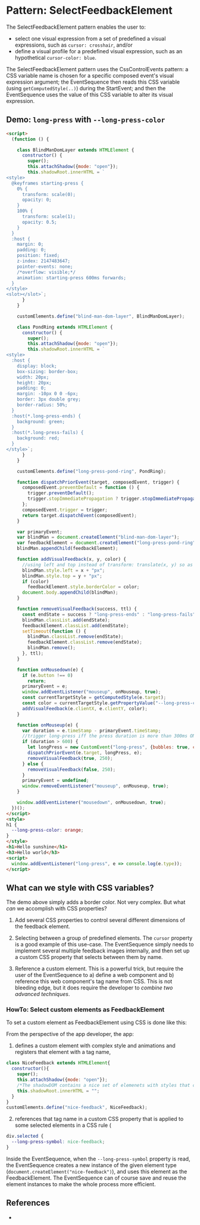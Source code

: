 # Pattern: SelectFeedbackElement

The SelectFeedbackElement pattern enables the user to:
 * select one visual expression from a set of predefined a visual expressions, such as `cursor: crosshair`, and/or
 * define a visual profile for a predefined visual expression, such as an hypothetical `cursor-color: blue`.
 
The SelectFeedbackElement pattern uses the CssControlEvents pattern: a CSS variable name is chosen for a specific composed event's visual expression argument; the EventSequence then reads this CSS variable (using `getComputedStyle(..)`) during the StartEvent; and then the EventSequence uses the value of this CSS variable to alter its visual expression.

## Demo: `long-press` with `--long-press-color`

```html
<script>
  (function () {

    class BlindManDomLayer extends HTMLElement {
      constructor() {
        super();
        this.attachShadow({mode: "open"});
        this.shadowRoot.innerHTML = `
<style>
  @keyframes starting-press {
    0% {
      transform: scale(0);
      opacity: 0;
    }
    100% {
      transform: scale(1);
      opacity: 0.5;
    }
  }
  :host {
    margin: 0;
    padding: 0;
    position: fixed;
    z-index: 2147483647;
    pointer-events: none;
    /*overflow: visible;*/
    animation: starting-press 600ms forwards;
  }
</style>
<slot></slot>`;
      }
    }

    customElements.define("blind-man-dom-layer", BlindManDomLayer);

    class PondRing extends HTMLElement {
      constructor() {
        super();
        this.attachShadow({mode: "open"});
        this.shadowRoot.innerHTML = `
<style>
  :host {
    display: block;
    box-sizing: border-box;
    width: 20px;
    height: 20px;
    padding: 0;
    margin: -10px 0 0 -6px;
    border: 3px double grey;
    border-radius: 50%;
  }
  :host(*.long-press-ends) {
    background: green;
  }
  :host(*.long-press-fails) {
    background: red;
  }
</style>`;
      }
    }

    customElements.define("long-press-pond-ring", PondRing);

    function dispatchPriorEvent(target, composedEvent, trigger) {
      composedEvent.preventDefault = function () {
        trigger.preventDefault();
        trigger.stopImmediatePropagation ? trigger.stopImmediatePropagation() : trigger.stopPropagation();
      };
      composedEvent.trigger = trigger;
      return target.dispatchEvent(composedEvent);
    }

    var primaryEvent;
    var blindMan = document.createElement("blind-man-dom-layer");
    var feedbackElement = document.createElement("long-press-pond-ring");
    blindMan.appendChild(feedbackElement);

    function addVisualFeedback(x, y, color) {
      //using left and top instead of transform: translate(x, y) so as to simplify scale animation
      blindMan.style.left = x + "px";
      blindMan.style.top = y + "px";
      if (color)
        feedbackElement.style.borderColor = color;
      document.body.appendChild(blindMan);
    }

    function removeVisualFeedback(success, ttl) {
      const endState = success ? "long-press-ends" : "long-press-fails";
      blindMan.classList.add(endState);
      feedbackElement.classList.add(endState);
      setTimeout(function () {
        blindMan.classList.remove(endState);
        feedbackElement.classList.remove(endState);
        blindMan.remove();
      }, ttl);
    }

    function onMousedown(e) {
      if (e.button !== 0)
        return;
      primaryEvent = e;
      window.addEventListener("mouseup", onMouseup, true);
      const currentTargetStyle = getComputedStyle(e.target);
      const color = currentTargetStyle.getPropertyValue("--long-press-color");
      addVisualFeedback(e.clientX, e.clientY, color);
    }

    function onMouseup(e) {
      var duration = e.timeStamp - primaryEvent.timeStamp;
      //trigger long-press iff the press duration is more than 300ms ON the exact same mouse event target.
      if (duration > 600) {
        let longPress = new CustomEvent("long-press", {bubbles: true, composed: true, detail: duration});
        dispatchPriorEvent(e.target, longPress, e);
        removeVisualFeedback(true, 250);
      } else {
        removeVisualFeedback(false, 250);
      }
      primaryEvent = undefined;
      window.removeEventListener("mouseup", onMouseup, true);
    }

    window.addEventListener("mousedown", onMousedown, true);
  })();
</script>
<style>
h1 {
  --long-press-color: orange;
}
</style>
<h1>Hello sunshine</h1>
<h3>Hello world</h3>
<script>
  window.addEventListener("long-press", e => console.log(e.type));
</script>
```

## What can we style with CSS variables?

The demo above simply adds a border color. Not very complex. But what *can* we accomplish with CSS properties?

1. Add several CSS properties to control several different dimensions of the feedback element.
  
2. Selecting between a group of predefined elements. The `cursor` property is a good example of this use-case. The EventSequence simply needs to implement several multiple feedback images internally, and then set up a custom CSS property that selects between them by name.

3. Reference a custom element. This is a powerful trick, but require the user of the EventSequence to a) define a web component and b) reference this web component's tag name from CSS. This is not bleeding edge, but it does require the developer to *combine two advanced techniques*.  

### HowTo: Select custom elements as FeedbackElement

To set a custom element as FeedbackElement using CSS is done like this:

From the perspective of the app developer, the app:

1. defines a custom element with complex style and animations and registers that element with a tag name, 
```javascript
class NiceFeedback extends HTMLElement{
  constructor(){
    super();
    this.attachShadow({mode: "open"});
    /*The shadowDOM contains a nice set of elemenets with styles that can animate and react to pseudo-pseudo-classes*/
    this.shadowRoot.innerHTML = ""; 
  }
} 
customElements.define("nice-feedback", NiceFeedback);
```       
2. references that tag name in a custom CSS property that is applied to some selected elements in a CSS rule (
```css
div.selected {
  --long-press-symbol: nice-feedback;
}
``` 
   
Inside the EventSequence, when the `--long-press-symbol` property is read, the EventSequence creates a new instance of the given element type (`document.createElement("nice-feedback")`), and uses this element as the FeedbackElement. The EventSequence can of course save and reuse the element instances to make the whole process more efficient.

## References

 * []()